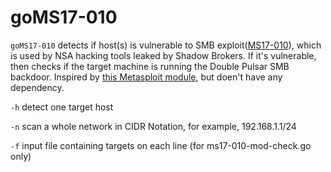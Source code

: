 # goMS17-010
`goMS17-010` detects if host(s) is vulnerable to SMB exploit([MS17-010](https://technet.microsoft.com/en-us/library/security/ms17-010.aspx)), which is used by NSA hacking tools leaked by Shadow Brokers. If it's vulnerable, then checks if the target machine is running the Double Pulsar SMB backdoor. Inspired by [this Metasploit module](https://www.rapid7.com/db/modules/auxiliary/scanner/smb/smb_ms17_010), but doen't have any dependency.  

`-h` detect one target host  

`-n` scan a whole network in CIDR Notation, for example, 192.168.1.1/24

`-f` input file containing targets on each line (for ms17-010-mod-check.go only)
